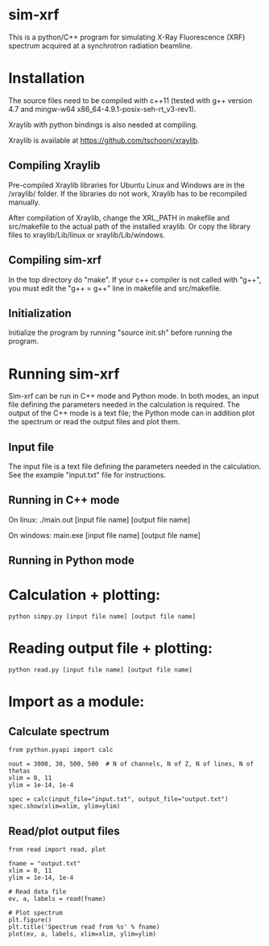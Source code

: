 sim-xrf
=======
This is a python/C++ program for simulating X-Ray Fluorescence (XRF) spectrum acquired at a synchrotron radiation beamline.


Installation
=======
The source files need to be compiled with c++11 (tested with g++ version 4.7 and mingw-w64 x86_64-4.9.1-posix-seh-rt_v3-rev1). 

Xraylib with python bindings is also needed at compiling.

Xraylib is available at https://github.com/tschoonj/xraylib.

Compiling Xraylib
-------
Pre-compiled Xraylib libraries for Ubuntu Linux and Windows are in the /xraylib/ folder. If the libraries do not work, Xraylib has to be recompiled manually.

After compilation of Xraylib, change the XRL_PATH in makefile and src/makefile to the actual path of the installed xraylib.
Or copy the library files to xraylib/Lib/linux or xraylib/Lib/windows.

Compiling sim-xrf
-------
In the top directory do "make". If your c++ compiler is not called with "g++", you must edit the "g++ = g++" line in makefile and src/makefile.

Initialization
-------
Initialize the program by running "source init.sh" before running the program.


Running sim-xrf
=======
Sim-xrf can be run in C++ mode and Python mode. In both modes, an input file defining the parameters needed in the calculation is required.
The output of the C++ mode is a text file; the Python mode can in addition plot the spectrum or read the output files and plot them. 

Input file
-------
The input file is a text file defining the parameters needed in the calculation. See the example "input.txt" file for instructions.

Running in C++ mode
-------
On linux:
    ./main.out [input file name] [output file name]

On windows:
    main.exe [input file name] [output file name]

Running in Python mode
-------
# Calculation + plotting:
    python simpy.py [input file name] [output file name]
    
# Reading output file + plotting:
    python read.py [input file name] [output file name]
    
# Import as a module:
## Calculate spectrum
    from python.pyapi import calc
    
    nout = 3000, 30, 500, 500  # N of channels, N of Z, N of lines, N of thetas
    xlim = 0, 11
    ylim = 1e-14, 1e-4
    
    spec = calc(input_file="input.txt", output_file="output.txt")
    spec.show(xlim=xlim, ylim=ylim)

## Read/plot output files
    from read import read, plot
        
    fname = "output.txt"
    xlim = 0, 11
    ylim = 1e-14, 1e-4
    
    # Read data file
    ev, a, labels = read(fname)
    
    # Plot spectrum
    plt.figure()
    plt.title('Spectrum read from %s' % fname)
    plot(ev, a, labels, xlim=xlim, ylim=ylim)